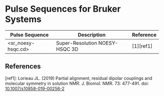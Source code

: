# Pulse Sequences for Bruker Systems

| Pulse Sequence        | Description                       | Reference |
|-----------------------|-----------------------------------|-----------|
| <sr_noesy-hsqc.cd>    | Super-Resolution NOESY-HSQC 3D    | [1][ref1] |


## References
[ref1]: Lorieau JL. (2019) Partial alignment, residual dipolar couplings and molecular symmetry in solution NMR. J. Biomol. NMR. 73: 477-491. doi: [10.1007/s10858-019-00256-2](http://doi.org/10.1007/s10858-019-00256-2)
